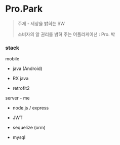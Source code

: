 # Pro.Park

>  주제 - 세상을 밝히는 SW
> 
> 소비자의 알 권리를 밝혀 주는 어플리케이션 : Pro. 박

### stack

mobile

- java (Android)

- RX java

- retrofit2



server - me

- node.js / express

- JWT

- sequelize (orm)

- mysql
